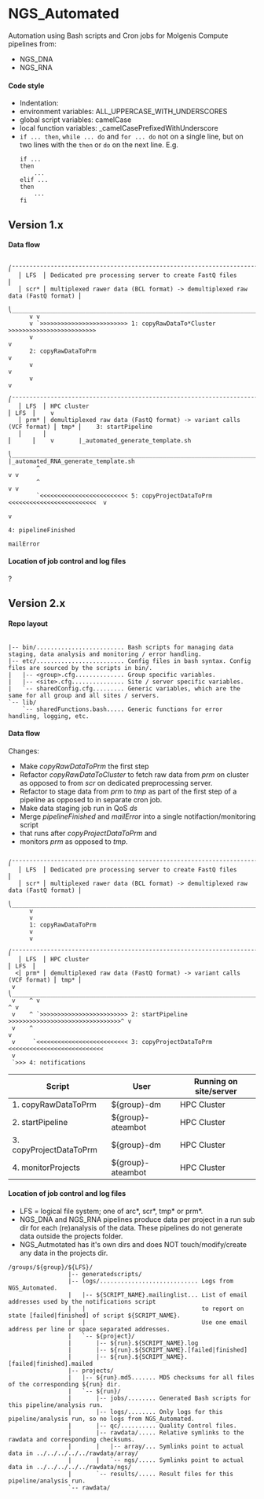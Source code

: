 # NGS_Automated

Automation using Bash scripts and Cron jobs for Molgenis Compute pipelines from:
 - NGS_DNA
 - NGS_RNA

#### Code style

- Indentation: <TABS>
- environment variables: ALL\_UPPERCASE\_WITH\_UNDERSCORES
- global script variables: camelCase
- local function variables: _camelCasePrefixedWithUnderscore
- `if ... then`, `while ... do` and `for ... do` not on a single line, but on two lines with the `then` or `do` on the next line. E.g.
  ```
  if ...
  then
      ...
  elif ...
  then
      ...
  fi
  ```


## Version 1.x

#### Data flow

```
   ⎛¯¯¯¯¯¯¯¯¯¯¯¯¯¯¯¯¯¯¯¯¯¯¯¯¯¯¯¯¯¯¯¯¯¯¯¯¯¯¯¯¯¯¯¯¯¯¯¯¯¯¯¯¯¯¯¯¯¯¯¯¯¯¯¯¯¯¯¯¯¯¯¯¯¯¯¯¯¯¯¯¯¯¯¯¯¯⎞
   ⎜ LFS  ⎜ Dedicated pre processing server to create FastQ files                        ⎜
   ⎜ scr* ⎜ multiplexed rawer data (BCL format) -> demultiplexed raw data (FastQ format) ⎜
   ⎝______________________________________________________________________________________⎠
      v v                                                                           
      v `>>>>>>>>>>>>>>>>>>>>>>>>> 1: copyRawDataTo*Cluster >>>>>>>>>>>>>>>>>>>>>>>>>
      v                                                                              v
      2: copyRawDataToPrm                                                            v
      v                                                                              v
      v                                                                              v
   ⎛¯¯¯¯¯¯¯¯¯¯¯¯¯¯¯¯¯¯¯¯¯¯¯¯¯¯¯¯¯¯¯¯¯¯¯¯¯¯¯¯¯¯¯¯¯¯¯¯¯¯¯¯¯¯¯¯¯¯¯¯¯¯¯¯¯¯¯¯¯¯¯¯¯¯¯¯¯¯¯¯¯¯¯¯⎞>>>>>
   ⎜ LFS  ⎜ HPC cluster                                                         ⎜ LFS  ⎜    v
   ⎜ prm* ⎜ demultiplexed raw data (FastQ format) -> variant calls (VCF format) ⎜ tmp* ⎜    3: startPipeline
   ⎜      ⎜                                                                     ⎜      ⎜    v       |_automated_generate_template.sh
   ⎝____________________________________________________________________________________⎠<<<<<       |_automated_RNA_generate_template.sh
        ^                                                                           v v
        ^                                                                           v v
        `<<<<<<<<<<<<<<<<<<<<<<<<< 5: copyProjectDataToPrm <<<<<<<<<<<<<<<<<<<<<<<<<  v
                                                                                      v
                                                                                      4: pipelineFinished
                                                                                         mailError
```

#### Location of job control and log files

?

## Version 2.x

#### Repo layout
```

|-- bin/......................... Bash scripts for managing data staging, data analysis and monitoring / error handling.
|-- etc/......................... Config files in bash syntax. Config files are sourced by the scripts in bin/.
|   |-- <group>.cfg.............. Group specific variables.
|   |-- <site>.cfg............... Site / server specific variables.
|   `-- sharedConfig.cfg......... Generic variables, which are the same for all group and all sites / servers.
`-- lib/
    `-- sharedFunctions.bash..... Generic functions for error handling, logging, etc.
```

#### Data flow

Changes:
 - Make _copyRawDataToPrm_ the first step
 - Refactor _copyRawDataToCluster_ to fetch raw data from _prm_ on cluster as opposed to from _scr_ on dedicated preprocessing server.
  - Refactor to stage data from _prm_ to _tmp_ as part of the first step of a pipeline as opposed to in separate cron job.
  - Make data staging job run in QoS _ds_
 - Merge _pipelineFinished_ and _mailError_ into a single notifaction/monitoring script
  - that runs after _copyProjectDataToPrm_ and
  - monitors _prm_ as opposed to _tmp_.

```
   ⎛¯¯¯¯¯¯¯¯¯¯¯¯¯¯¯¯¯¯¯¯¯¯¯¯¯¯¯¯¯¯¯¯¯¯¯¯¯¯¯¯¯¯¯¯¯¯¯¯¯¯¯¯¯¯¯¯¯¯¯¯¯¯¯¯¯¯¯¯¯¯¯¯¯¯¯¯¯¯¯¯¯¯¯¯¯¯⎞
   ⎜ LFS  ⎜ Dedicated pre processing server to create FastQ files                        ⎜
   ⎜ scr* ⎜ multiplexed rawer data (BCL format) -> demultiplexed raw data (FastQ format) ⎜
   ⎝______________________________________________________________________________________⎠
      v
      v
      1: copyRawDataToPrm
      v
      v
   ⎛¯¯¯¯¯¯¯¯¯¯¯¯¯¯¯¯¯¯¯¯¯¯¯¯¯¯¯¯¯¯¯¯¯¯¯¯¯¯¯¯¯¯¯¯¯¯¯¯¯¯¯¯¯¯¯¯¯¯¯¯¯¯¯¯¯¯¯¯¯¯¯¯¯¯¯¯¯¯¯¯¯¯¯¯⎞
   ⎜ LFS  ⎜ HPC cluster                                                         ⎜ LFS  ⎜
  <⎜ prm* ⎜ demultiplexed raw data (FastQ format) -> variant calls (VCF format) ⎜ tmp* ⎜
 v ⎝____________________________________________________________________________________⎠
 v    ^ v                                                                           ^ v
 v    ^ `>>>>>>>>>>>>>>>>>>>>>>>>> 2: startPipeline >>>>>>>>>>>>>>>>>>>>>>>>>>>>>>>>^ v
 v    ^                                                                               v
 v     `<<<<<<<<<<<<<<<<<<<<<<<<<< 3: copyProjectDataToPrm <<<<<<<<<<<<<<<<<<<<<<<<<<<
 v
 `>>> 4: notifications
```

|Script                  |User              |Running on site/server|
|------------------------|------------------|----------------------|
|1. copyRawDataToPrm     |${group}-dm       |HPC Cluster           |
|2. startPipeline        |${group}-ateambot |HPC Cluster           |
|3. copyProjectDataToPrm |${group}-dm       |HPC Cluster           |
|4. monitorProjects      |${group}-ateambot |HPC Cluster           |


#### Location of job control and log files

 - LFS = logical file system; one of arc*, scr*, tmp* or prm*.
 - NGS_DNA and NGS_RNA pipelines produce data per project in a run sub dir for each (re)analysis of the data.
   These pipelines do not generate data outside the projects folder.
 - NGS_Autmotated has it's own dirs and does NOT touch/modify/create any data in the projects dir.

```
/groups/${group}/${LFS}/
                 |-- generatedscripts/
                 |-- logs/............................ Logs from NGS_Automated.
                 |   |-- ${SCRIPT_NAME}.mailinglist... List of email addresses used by the notifications script 
                 |   |                                 to report on state [failed|finished] of script ${SCRIPT_NAME}.
                 |   |                                 Use one email address per line or space separated addresses.
                 |   `-- ${project}/
                 |       |-- ${run}.${SCRIPT_NAME}.log
                 |       |-- ${run}.${SCRIPT_NAME}.[failed|finished]
                 |       |-- ${run}.${SCRIPT_NAME}.[failed|finished].mailed
                 |-- projects/
                 |   |-- ${run}.md5....... MD5 checksums for all files of the corresponding ${run} dir.
                 |   `-- ${run}/
                 |       |-- jobs/........ Generated Bash scripts for this pipeline/analysis run.
                 |       |-- logs/........ Only logs for this pipeline/analysis run, so no logs from NGS_Automated.
                 |       |-- qc/.......... Quality Control files.
                 |       |-- rawdata/..... Relative symlinks to the rawdata and corresponding checksums.
                 |       |   |-- array/... Symlinks point to actual data in ../../../../../rawdata/array/
                 |       |   `-- ngs/..... Symlinks point to actual data in ../../../../../rawdata/ngs/
                 |       `-- results/..... Result files for this pipeline/analysis run.
                 `-- rawdata/
```


